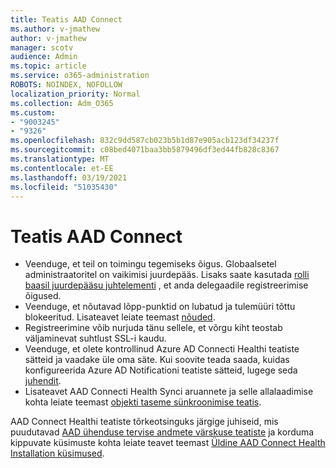 ```yaml
---
title: Teatis AAD Connect
ms.author: v-jmathew
author: v-jmathew
manager: scotv
audience: Admin
ms.topic: article
ms.service: o365-administration
ROBOTS: NOINDEX, NOFOLLOW
localization_priority: Normal
ms.collection: Adm_O365
ms.custom:
- "9003245"
- "9326"
ms.openlocfilehash: 832c9dd587cb023b5b1d87e905acb123df34237f
ms.sourcegitcommit: c08bed4071baa3bb5879496df3ed44fb828c8367
ms.translationtype: MT
ms.contentlocale: et-EE
ms.lasthandoff: 03/19/2021
ms.locfileid: "51035430"
---
```

# <a name="notification-aad-connect"></a>Teatis AAD Connect

- Veenduge, et teil on toimingu tegemiseks õigus. Globaalsetel administraatoritel on vaikimisi juurdepääs. Lisaks saate kasutada [rolli baasil juurdepääsu juhtelementi](https://docs.microsoft.com/azure/active-directory/connect-health/active-directory-aadconnect-health-operations) , et anda delegaadile registreerimise õigused.
- Veenduge, et nõutavad lõpp-punktid on lubatud ja tulemüüri tõttu blokeeritud. Lisateavet leiate teemast [nõuded](https://docs.microsoft.com/azure/active-directory/hybrid/how-to-connect-health-agent-install).
- Registreerimine võib nurjuda tänu sellele, et võrgu kiht teostab väljaminevat suhtlust SSL-i kaudu.
- Veenduge, et olete kontrollinud Azure AD Connecti Healthi teatiste sätteid ja vaadake üle oma säte. Kui soovite teada saada, kuidas konfigureerida Azure AD Notificationi teatiste sätteid, lugege seda [juhendit](https://docs.microsoft.com/azure/active-directory/hybrid/how-to-connect-health-operations).
- Lisateavet AAD Connecti Health Synci aruannete ja selle allalaadimise kohta leiate teemast [objekti taseme sünkroonimise teatis](https://docs.microsoft.com/azure/active-directory/hybrid/how-to-connect-health-sync).

AAD Connect Healthi teatiste tõrkeotsinguks järgige juhiseid, mis puudutavad [AAD ühenduse tervise andmete värskuse teatiste](https://docs.microsoft.com/azure/active-directory/hybrid/how-to-connect-health-data-freshness) ja korduma kippuvate küsimuste kohta leiate teavet teemast [Üldine AAD Connect Health Installation küsimused](https://docs.microsoft.com/azure/active-directory/hybrid/reference-connect-health-faq).
